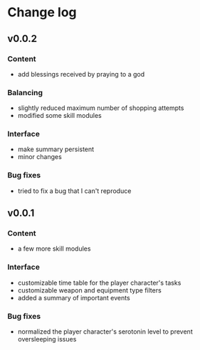 # Change log

## v0.0.2
### Content
* add blessings received by praying to a god

### Balancing
* slightly reduced maximum number of shopping attempts
* modified some skill modules

### Interface
* make summary persistent
* minor changes

### Bug fixes
* tried to fix a bug that I can't reproduce

## v0.0.1
### Content
* a few more skill modules

### Interface
* customizable time table for the player character's tasks
* customizable weapon and equipment type filters
* added a summary of important events

### Bug fixes
* normalized the player character's serotonin level to prevent oversleeping issues

